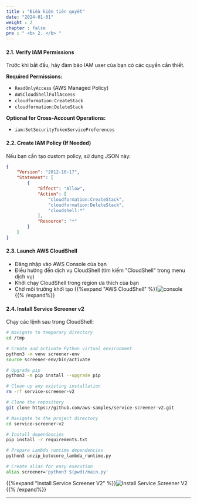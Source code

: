 ```yaml
---
title : "Điều kiện tiên quyết"
date: "2024-01-01" 
weight : 2
chapter : false
pre : " <b> 2. </b> "
---
```



#### 2.1. Verify IAM Permissions
Trước khi bắt đầu, hãy đảm bảo IAM user của bạn có các quyền cần thiết.

**Required Permissions:**
- `ReadOnlyAccess` (AWS Managed Policy)
- `AWSCloudShellFullAccess`
- `cloudformation:CreateStack`
- `cloudformation:DeleteStack`

**Optional for Cross-Account Operations:**
- `iam:SetSecurityTokenServicePreferences`

#### 2.2. Create IAM Policy (If Needed)
Nếu bạn cần tạo custom policy, sử dụng JSON này:

```json
{
    "Version": "2012-10-17",
    "Statement": [
        {
            "Effect": "Allow",
            "Action": [
                "cloudformation:CreateStack",
                "cloudformation:DeleteStack",
                "cloudshell:*"
            ],
            "Resource": "*"
        }
    ]
} 
```
#### 2.3. Launch AWS CloudShell
- Đăng nhập vào AWS Console của bạn
- Điều hướng đến dịch vụ CloudShell (tìm kiếm "CloudShell" trong menu dịch vụ)
- Khởi chạy CloudShell trong region ưa thích của bạn
- Chờ môi trường khởi tạo
{{%expand "AWS CloudShell" %}}![console](/images/3/1.png){{% /expand%}}

#### 2.4. Install Service Screener v2
Chạy các lệnh sau trong CloudShell:
```bash
# Navigate to temporary directory
cd /tmp

# Create and activate Python virtual environment
python3 -m venv screener-env
source screener-env/bin/activate

# Upgrade pip
python3 -m pip install --upgrade pip

# Clean up any existing installation 
rm -rf service-screener-v2

# Clone the repository
git clone https://github.com/aws-samples/service-screener-v2.git

# Navigate to the project directory
cd service-screener-v2

# Install dependencies
pip install -r requirements.txt

# Prepare Lambda runtime dependencies
python3 unzip_botocore_lambda_runtime.py

# Create alias for easy execution
alias screener='python3 $(pwd)/main.py'
```
{{%expand "Install Service Screener V2" %}}![Install Service Screener V2](/images/3/2.png){{% /expand%}}

---